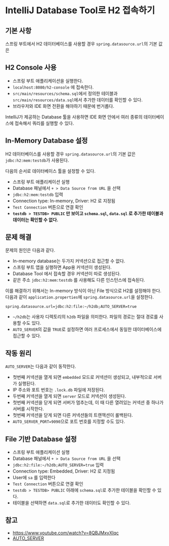 # IntelliJ Database Tool로 H2 접속하기

## 기본 사항

스프링 부트에서 H2 데이터베이스를 사용할 경우 `spring.datasource.url`의 기본 값은

## H2 Console 사용

- 스프링 부트 애플리케이션을 실행한다.
- `localhost:8080/h2-console` 에 접속한다.
- `src/main/resources/schema.sql`에서 정의한 테이블과 `src/main/resources/data.sql`에서 추가한 데이터를 확인할 수 있다.
- 브라우저와 IDE 화면 전환을 해야하기 때문에 번거롭다.

IntelliJ가 제공하는 Database 툴을 사용하면 IDE 화면 안에서 여러 종류의 데이터베이스에 접속해서 쿼리를 실행할 수 있다.

## In-Memory Database 설정

H2 데이터베이스를 사용할 경우 `spring.datasource.url`의 기본 값은 `jdbc:h2:mem:testdb`가 사용된다.

다음의 순서로 데이터베이스 툴을 설정할 수 있다.

- 스프링 부트 애플리케이션 실행
- Database 패널에서 `+ > Data Source from URL` 을 선택
- `jdbc:h2:mem:testdb` 입력
- Connection type: In-memory, Driver: H2 로 지정됨
- `Test Connection` 버튼으로 연결 확인
- **`testdb > TESTDB> PUBLIC` 만 보이고 `schema.sql`, `data.sql` 로 추가한 테이블과 데이터는 확인할 수 없다.**

## 문제 해결

문제의 원인은 다음과 같다.

- In-memory database는 두가지 커넥션으로 접근할 수 없다.
- 스프링 부트 앱을 실행하면 App용 커넥션이 생성된다.
- Database Tool 에서 접속할 경우 커넥션이 따로 생성된다.
- 같은 주소 `jdbc:h2:mem:testdb` 를 사용해도 다른 인스턴스에 접속된다.

이를 해결하기 위해서는 In-memory 방식이 아닌 File 방식으로 H2를 설정해야 한다. 다음과 같이 `application.properties`에 `spring.datasource.url`을 설정한다.

    spring.datasource.url=jdbc:h2:file:~/h2db;AUTO_SERVER=true

- `~/h2db`는 사용자 디렉토리의 `h2db` 파일을 의미한다. 파일의 경로는 절대 경로를 사용할 수도 있다.
- `AUTO_SERVER`의 값을 `TRUE`로 설정하면 여러 프로세스에서 동일한 데이터베이스에 접근할 수 있다.

## 작동 원리

`AUTO_SERVER`는 다음과 같이 동작한다.

- 첫번째 커넥션을 열게 되면 `embedded` 모드로 커넥션이 생성되고, 내부적으로 서버가 실행된다.
- IP 주소와 포트 번호는 `.lock.db` 파일에 저장된다.
- 두번째 커넥션을 열게 되면 `server` 모드로 커넥션이 생성된다.
- 첫번째 커넥션을 닫게 되면 서버가 멈추는데, 이 때 다른 열려있는 커넥션 중 하나가 서버를 시작한다.
- 첫번째 커넥션을 닫게 되면 다른 커넥션들의 트랜잭션이 롤백된다.
- `AUTO_SERVER_PORT=9090`으로 포트 번호를 지정할 수도 있다.

## File 기반 Database 설정

- 스프링 부트 애플리케이션 실행
- Database 패널에서 `+ > Data Source from URL` 을 선택
- `jdbc:h2:file:~/h2db;AUTO_SERVER=true` 입력
- Connection type: Embedded, Driver: H2 로 지정됨
- User에 `sa` 를 입력한다
- `Test Connection` 버튼으로 연결 확인
- `testdb > TESTDB> PUBLIC` 아래에 `schema.sql`로 추가한 테이블을 확인할 수 있다.
- 테이블을 선택하면 `data.sql`로 추가한 데이터도 확인할 수 있다.

## 참고

- <https://www.youtube.com/watch?v=8QBJMxyXIqc>
- [AUTO_SERVER](http://h2database.com/html/features.html?highlight=AUTO_SERVER&search=auto_server#auto_mixed_mode)
